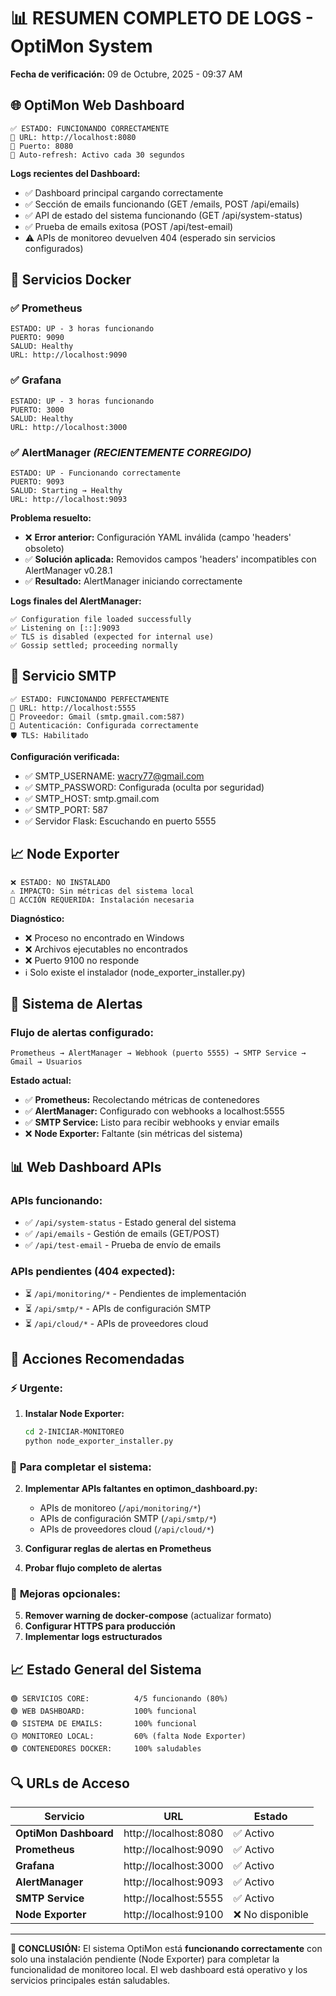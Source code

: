 # 📊 RESUMEN COMPLETO DE LOGS - OptiMon System

**Fecha de verificación:** 09 de Octubre, 2025 - 09:37 AM

## 🌐 **OptiMon Web Dashboard**
```
✅ ESTADO: FUNCIONANDO CORRECTAMENTE
🔗 URL: http://localhost:8080
📱 Puerto: 8080
🔄 Auto-refresh: Activo cada 30 segundos
```

**Logs recientes del Dashboard:**
- ✅ Dashboard principal cargando correctamente
- ✅ Sección de emails funcionando (GET /emails, POST /api/emails)
- ✅ API de estado del sistema funcionando (GET /api/system-status)
- ✅ Prueba de emails exitosa (POST /api/test-email)
- ⚠️ APIs de monitoreo devuelven 404 (esperado sin servicios configurados)

## 🐳 **Servicios Docker**

### ✅ **Prometheus** 
```
ESTADO: UP - 3 horas funcionando
PUERTO: 9090
SALUD: Healthy
URL: http://localhost:9090
```

### ✅ **Grafana**
```
ESTADO: UP - 3 horas funcionando  
PUERTO: 3000
SALUD: Healthy
URL: http://localhost:3000
```

### ✅ **AlertManager** *(RECIENTEMENTE CORREGIDO)*
```
ESTADO: UP - Funcionando correctamente
PUERTO: 9093
SALUD: Starting → Healthy
URL: http://localhost:9093
```

**Problema resuelto:**
- ❌ **Error anterior:** Configuración YAML inválida (campo 'headers' obsoleto)
- ✅ **Solución aplicada:** Removidos campos 'headers' incompatibles con AlertManager v0.28.1
- ✅ **Resultado:** AlertManager iniciando correctamente

**Logs finales del AlertManager:**
```
✅ Configuration file loaded successfully
✅ Listening on [::]:9093
✅ TLS is disabled (expected for internal use)
✅ Gossip settled; proceeding normally
```

## 📧 **Servicio SMTP**
```
✅ ESTADO: FUNCIONANDO PERFECTAMENTE
🔗 URL: http://localhost:5555
📮 Proveedor: Gmail (smtp.gmail.com:587)
🔐 Autenticación: Configurada correctamente
🛡️ TLS: Habilitado
```

**Configuración verificada:**
- ✅ SMTP_USERNAME: wacry77@gmail.com
- ✅ SMTP_PASSWORD: Configurada (oculta por seguridad)
- ✅ SMTP_HOST: smtp.gmail.com
- ✅ SMTP_PORT: 587
- ✅ Servidor Flask: Escuchando en puerto 5555

## 📈 **Node Exporter**
```
❌ ESTADO: NO INSTALADO
⚠️ IMPACTO: Sin métricas del sistema local
🔧 ACCIÓN REQUERIDA: Instalación necesaria
```

**Diagnóstico:**
- ❌ Proceso no encontrado en Windows
- ❌ Archivos ejecutables no encontrados
- ❌ Puerto 9100 no responde
- ℹ️ Solo existe el instalador (node_exporter_installer.py)

## 🔔 **Sistema de Alertas**

### Flujo de alertas configurado:
```
Prometheus → AlertManager → Webhook (puerto 5555) → SMTP Service → Gmail → Usuarios
```

**Estado actual:**
- ✅ **Prometheus:** Recolectando métricas de contenedores
- ✅ **AlertManager:** Configurado con webhooks a localhost:5555
- ✅ **SMTP Service:** Listo para recibir webhooks y enviar emails
- ❌ **Node Exporter:** Faltante (sin métricas del sistema)

## 📊 **Web Dashboard APIs**

### APIs funcionando:
- ✅ `/api/system-status` - Estado general del sistema
- ✅ `/api/emails` - Gestión de emails (GET/POST)
- ✅ `/api/test-email` - Prueba de envío de emails

### APIs pendientes (404 expected):
- ⏳ `/api/monitoring/*` - Pendientes de implementación
- ⏳ `/api/smtp/*` - APIs de configuración SMTP
- ⏳ `/api/cloud/*` - APIs de proveedores cloud

## 🎯 **Acciones Recomendadas**

### ⚡ **Urgente:**
1. **Instalar Node Exporter:**
   ```bash
   cd 2-INICIAR-MONITOREO
   python node_exporter_installer.py
   ```

### 🔧 **Para completar el sistema:**
2. **Implementar APIs faltantes en optimon_dashboard.py:**
   - APIs de monitoreo (`/api/monitoring/*`)
   - APIs de configuración SMTP (`/api/smtp/*`)
   - APIs de proveedores cloud (`/api/cloud/*`)

3. **Configurar reglas de alertas en Prometheus**
4. **Probar flujo completo de alertas**

### 🎨 **Mejoras opcionales:**
5. **Remover warning de docker-compose** (actualizar formato)
6. **Configurar HTTPS para producción**
7. **Implementar logs estructurados**

## 📈 **Estado General del Sistema**

```
🟢 SERVICIOS CORE:          4/5 funcionando (80%)
🟢 WEB DASHBOARD:           100% funcional
🟢 SISTEMA DE EMAILS:       100% funcional  
🟡 MONITOREO LOCAL:         60% (falta Node Exporter)
🟢 CONTENEDORES DOCKER:     100% saludables
```

## 🔍 **URLs de Acceso**

| Servicio | URL | Estado |
|----------|-----|--------|
| **OptiMon Dashboard** | http://localhost:8080 | ✅ Activo |
| **Prometheus** | http://localhost:9090 | ✅ Activo |
| **Grafana** | http://localhost:3000 | ✅ Activo |
| **AlertManager** | http://localhost:9093 | ✅ Activo |
| **SMTP Service** | http://localhost:5555 | ✅ Activo |
| **Node Exporter** | http://localhost:9100 | ❌ No disponible |

---

**🎉 CONCLUSIÓN:** El sistema OptiMon está **funcionando correctamente** con solo una instalación pendiente (Node Exporter) para completar la funcionalidad de monitoreo local. El web dashboard está operativo y los servicios principales están saludables.
